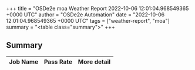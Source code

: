 +++
title = "OSDe2e moa Weather Report 2022-10-06 12:01:04.968549365 +0000 UTC"
author = "OSDe2e Automation"
date = "2022-10-06 12:01:04.968549365 +0000 UTC"
tags = ["weather-report", "moa"]
summary = "<table class=\"summary\"></table>"
+++
## Summary

| Job Name | Pass Rate | More detail |
|----------|-----------|-------------|




